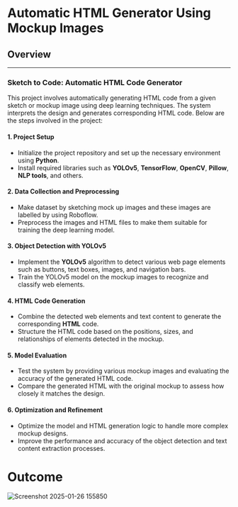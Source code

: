 <h1>Automatic HTML Generator Using Mockup Images</h1>

<h2>Overview</h2>

---

### Sketch to Code: Automatic HTML Code Generator

This project involves automatically generating HTML code from a given sketch or mockup image using deep learning techniques. The system interprets the design and generates corresponding HTML code. Below are the steps involved in the project:

#### 1. **Project Setup**
   - Initialize the project repository and set up the necessary environment using **Python**.
   - Install required libraries such as **YOLOv5**, **TensorFlow**, **OpenCV**, **Pillow**, **NLP tools**, and others.

#### 2. **Data Collection and Preprocessing**
   - Make dataset by sketching mock up images and these images are labelled by using Roboflow.
   - Preprocess the images and HTML files to make them suitable for training the deep learning model.

#### 3. **Object Detection with YOLOv5**
   - Implement the **YOLOv5** algorithm to detect various web page elements such as buttons, text boxes, images, and navigation bars.
   - Train the YOLOv5 model on the mockup images to recognize and classify web elements.

#### 4. **HTML Code Generation**
   - Combine the detected web elements and text content to generate the corresponding **HTML** code.
   - Structure the HTML code based on the positions, sizes, and relationships of elements detected in the mockup.

#### 5. **Model Evaluation**
   - Test the system by providing various mockup images and evaluating the accuracy of the generated HTML code.
   - Compare the generated HTML with the original mockup to assess how closely it matches the design.

#### 6. **Optimization and Refinement**
   - Optimize the model and HTML generation logic to handle more complex mockup designs.
   - Improve the performance and accuracy of the object detection and text content extraction processes.


<h1>Outcome</h1>

![Screenshot 2025-01-26 155850](https://github.com/user-attachments/assets/e5ec4bad-6e5e-4715-9fe0-656e6a2af245)



